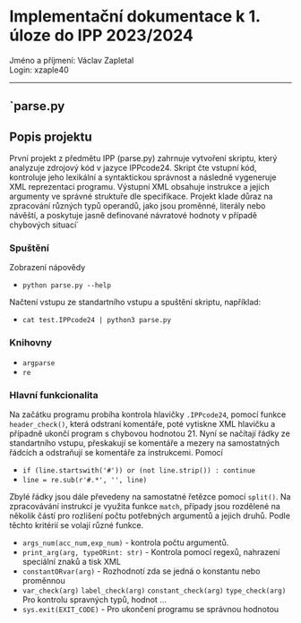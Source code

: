 # Implementační dokumentace k 1. úloze do IPP 2023/2024 

Jméno a příjmení: Václav Zapletal  
Login: xzaple40

---

## `parse.py

## Popis projektu
První projekt z předmětu IPP (parse.py) zahrnuje vytvoření skriptu, který analyzuje zdrojový kód v jazyce IPPcode24. Skript čte vstupní kód, kontroluje jeho lexikální a syntaktickou správnost a následně vygeneruje XML reprezentaci programu. Výstupní XML obsahuje instrukce a jejich argumenty ve správné struktuře dle specifikace. Projekt klade důraz na zpracování různých typů operandů, jako jsou proměnné, literály nebo návěští, a poskytuje jasně definované návratové hodnoty v případě chybových situací` 
### Spuštění

Zobrazení nápovědy
- `python parse.py --help`

Načtení vstupu ze standartního vstupu a spuštění skriptu, například:
- `cat test.IPPcode24 | python3 parse.py`

### Knihovny
- `argparse`
- `re`

### Hlavní funkcionalita

Na začátku programu probíha kontrola hlavičky `.IPPcode24`, pomocí funkce `header_check()`, která odstraní komentáře, poté vytiskne XML hlavičku a případně ukončí program s chybovou hodnotou 21.
Nyní se načítají řádky ze standartního vstupu, přeskakují se komentáře a mezery na samostatných řádcích a odstraňují se komentáře za instrukcemi. Pomocí  
- `if (line.startswith('#')) or (not line.strip()) : continue`
- `line = re.sub(r'#.*', '', line)`  
  
Zbylé řádky jsou dále převedeny na samostatné řetězce pomocí `split()`. Na zpracovávání instrukcí je využita funkce `match`, případy jsou rozdělené na několik částí pro rozlišení počtu potřebných argumentů a jejich druhů. Podle těchto kritérií se volají různé funkce. 
- `args_num(acc_num,exp_num)` - kontrola počtu argumentů.
- `print_arg(arg, typeORint: str)` - Kontrola pomocí regexů, nahrazení speciální znaků a tisk XML
- `constantORvar(arg)` - Rozhodnotí zda se jedná o konstantu nebo proměnnou
- `var_check(arg)` `label_check(arg)` `constant_check(arg)` `type_check(arg)` Pro kontrolu spravných typů, hodnot ...
- `sys.exit(EXIT_CODE)` - Pro ukončení programu se správnou hodnotou

